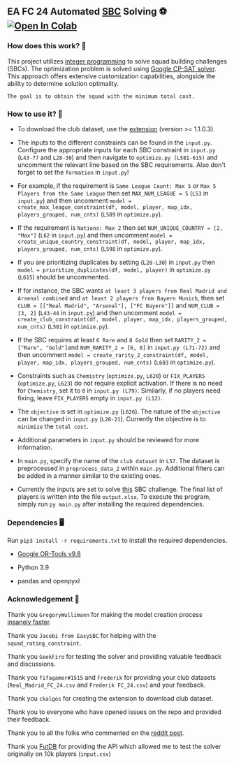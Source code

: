 ## EA FC 24 Automated [SBC](https://fifauteam.com/sbc-football-club-24/) Solving ⚽ [![Open In Colab](https://colab.research.google.com/assets/colab-badge.svg)](https://colab.research.google.com/drive/1KoP-8zvbeh_0IjOIlrTG-u1j_QPP5DNo?usp=sharing)

### How does this work? 🚂

This project utilizes [integer programming](https://en.wikipedia.org/wiki/Integer_programming) to solve squad building challenges (SBCs). The optimization problem is solved using [Google CP-SAT solver](https://developers.google.com/optimization/cp/cp_solver).
This approach offers extensive customization capabilities, alongside the ability to determine solution optimality.

`The goal is to obtain the squad with the minimum total cost.`

### How to use it? 🔧

- To download the club dataset, use the [extension](https://chrome.google.com/webstore/detail/fut-enhancer/boffdonfioidojlcpmfnkngipappmcoh) (version >= 1.1.0.3).

- The inputs to the different constraints can be found in the `input.py`. Configure the appropriate inputs for each SBC constraint in `input.py` (`L43-77` and `L28-30`) and then navigate to `optimize.py (L581-615)` and uncomment the relevant line based on the SBC requirements. Also don't forget to set the `formation` in `input.py`!

- For example, if the requirement is `Same League Count: Max 5` or `Max 5 Players from the Same League` then set `MAX_NUM_LEAGUE = 5` (`L53` in `input.py`) and then uncomment `model = create_max_league_constraint(df, model, player, map_idx, players_grouped, num_cnts)` (`L589` in `optimize.py`).

- If the requirement is `Nations: Max 2` then set `NUM_UNIQUE_COUNTRY = [2, "Max"]` (`L62` in `input.py`) and then uncomment `model = create_unique_country_constraint(df, model, player, map_idx, players_grouped, num_cnts)` (`L598` in `optimize.py`).

- If you are prioritizing duplicates by setting (`L28-L30`) in `input.py` then `model = prioritize_duplicates(df, model, player)` in `optimize.py` (`L615`) should be uncommented.

- If for instance, the SBC wants `at least 3 players from Real Madrid and Arsenal combined` and `at least 2 players from Bayern Munich`, then set
`CLUB = [["Real Madrid", "Arsenal"], ["FC Bayern"]]` and `NUM_CLUB = [3, 2]` (`L43-44` in `input.py`) and then uncomment `model = create_club_constraint(df, model, player, map_idx, players_grouped, num_cnts)` (`L581` in `optimize.py`).

- If the SBC requires at least `6 Rare` and `8 Gold` then set `RARITY_2 = ["Rare", "Gold"]`and `NUM_RARITY_2 = [6, 8]` in `input.py (L71-72)` and then uncomment `model = create_rarity_2_constraint(df, model, player, map_idx, players_grouped, num_cnts)` (`L603` in `optimize.py`).

- Constraints such as `Chemistry` (`optimize.py`, `L620`) or `FIX_PLAYERS` (`optimize.py`, `L623`) do not require explicit activation. If there is no need for `Chemistry`, set it to `0` in `input.py (L79)`. Similarly, if no players need fixing, leave `FIX_PLAYERS` empty in `input.py (L12)`.

- The `objective` is set in `optimize.py` (`L626`). The nature of the `objective` can be changed in `input.py` (`L20-21`). Currently the objective is to `minimize` the `total cost`.

- Additional parameters in `input.py` should be reviewed for more information.

- In `main.py`, specify the name of the `club dataset` in `L57`. The dataset is preprocessed in `preprocess_data_2` within `main.py`. Additional filters can be added in a manner similar to the existing ones.

- Currently the inputs are set to solve [this](https://www.futbin.com/squad-building-challenges/ALL/38/fiendish) SBC challenge. The final list of players is written into the file `output.xlsx`. To execute the program, simply run `py main.py` after installing the required dependencies.

### Dependencies 🖥️

Run `pip3 install -r requirements.txt` to install the required dependencies.

- [Google OR-Tools v9.8](https://github.com/google/or-tools)

- Python 3.9

- pandas and openpyxl

### Acknowledgement 🙏

Thank you `GregoryWullimann` for making the model creation process [insanely faster](https://github.com/Regista6/EA-FC-24-Automated-SBC-Solving/pull/3).

Thank you `Jacobi from EasySBC` for helping with the `squad_rating_constraint`.

Thank you `GeekFiro` for testing the solver and providing valuable feedback and discussions.

Thank you `fifagamer#1515` and `Frederik` for providing your club datasets (`Real_Madrid_FC_24.csv` and `Frederik FC_24.csv`) and your feedback.

Thank you `ckalgos` for creating the extension to download club dataset.

Thank you to everyone who have opened issues on the repo and provided their feedback.

Thank you to all the folks who commented on the [reddit post](https://www.reddit.com/r/fut/comments/15hxy2p/open_source_sbc_solver/).

Thank you [FutDB](https://futdb.app) for providing the API which allowed me to test the solver originally on 10k players (`input.csv`)